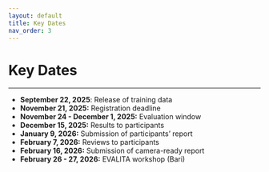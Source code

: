 ```yaml
---
layout: default
title: Key Dates
nav_order: 3
---
```


# Key Dates

---

- **September 22, 2025**: Release of training data
- **November 21, 2025:** Registration deadline
- **November 24 - December 1, 2025:** Evaluation window
- **December 15, 2025:** Results to participants
- **January 9, 2026:** Submission of participants’ report
- **February 7, 2026:** Reviews to participants
- **February 16, 2026:** Submission of camera-ready report 
- **February 26 - 27, 2026:** EVALITA workshop (Bari)
